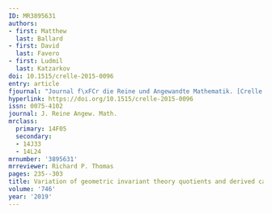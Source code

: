 ```yaml
---
ID: MR3895631
authors:
- first: Matthew
  last: Ballard
- first: David
  last: Favero
- first: Ludmil
  last: Katzarkov
doi: 10.1515/crelle-2015-0096
entry: article
fjournal: "Journal f\xFCr die Reine und Angewandte Mathematik. [Crelle's Journal]"
hyperlink: https://doi.org/10.1515/crelle-2015-0096
issn: 0075-4102
journal: J. Reine Angew. Math.
mrclass:
  primary: 14F05
  secondary:
  - 14J33
  - 14L24
mrnumber: '3895631'
mrreviewer: Richard P. Thomas
pages: 235--303
title: Variation of geometric invariant theory quotients and derived categories
volume: '746'
year: '2019'
---
```

